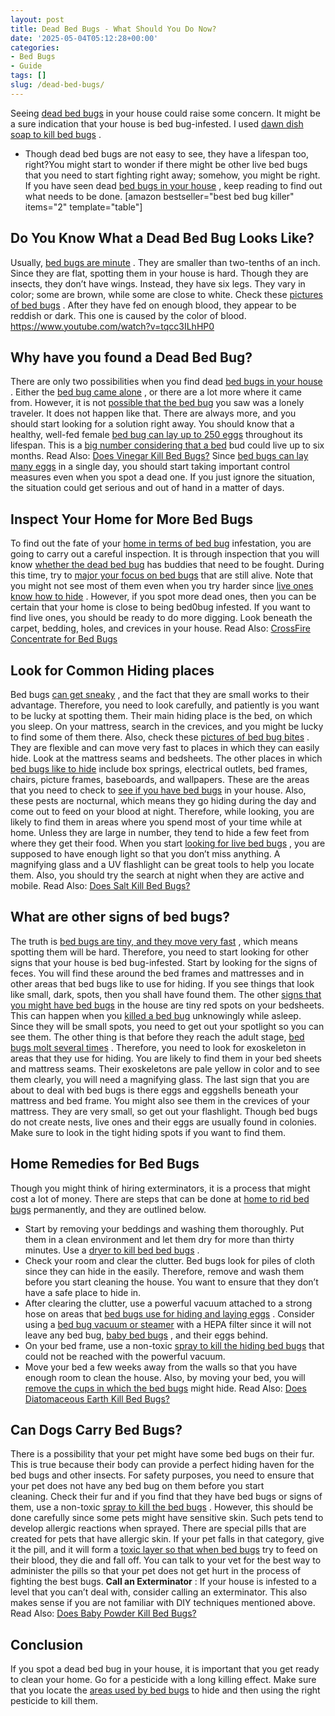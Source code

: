 ```yaml
---
layout: post
title: Dead Bed Bugs - What Should You Do Now?
date: '2025-05-04T05:12:28+00:00'
categories:
- Bed Bugs
- Guide
tags: []
slug: /dead-bed-bugs/
---
```


Seeing
[dead bed bugs](https://nysipm.cornell.edu/whats-bugging-you/bed-bugs/bed-bug-faqs///)
in your house could raise some concern. It might be a sure indication that your house is bed bug-infested.
I used
[dawn dish soap to kill bed bugs](https://pestpolicy.com/dawn-dish-soap-for-fleas/)
.
- Though dead bed bugs are not easy to see, they have a lifespan too, right?You might start to wonder if there might be other live bed bugs that you need to start fighting right away; somehow, you might be right.
If you have seen dead
[bed bugs in your house](https://pestpolicy.com/what-does-bed-bug-poop-look-like/)
, keep reading to find out what needs to be done.
[amazon bestseller="best bed bug killer" items="2" template="table"]
## Do You Know What a Dead Bed Bug Looks Like?
Usually,
[bed bugs are minute](https://pestpolicy.com/are-bed-bug-eggs-hard-or-soft/)
. They are smaller than two-tenths of an inch. Since they are flat, spotting them in your house is hard. Though they are insects, they don’t have wings.
Instead, they have six legs. They vary in color; some are brown, while some are close to white. Check these
[pictures of bed bugs](https://pestpolicy.com/pictures-of-bed-bugs/)
.
After they have fed on enough blood, they appear to be reddish or dark. This one is caused by the color of blood.
https://www.youtube.com/watch?v=tqcc3ILhHP0
## Why have you found a Dead Bed Bug?
There are only two possibilities when you find dead
[bed bugs in your house](https://pestpolicy.com/what-causes-bed-bugs/)
. Either the
[bed bug came alone](https://pestpolicy.com/what-causes-bed-bugs/)
, or there are a lot more where it came from.
However, it is not
[possible that the bed bug](https://pestpolicy.com/does-lysol-kill-bed-bugs/)
you saw was a lonely traveler. It does not happen like that. There are always more, and you should start looking for a solution right away.
You should know that a healthy, well-fed female
[bed bug can lay up to 250 eggs](https://pestpolicy.com/how-to-kill-bed-bug-eggs/)
throughout its lifespan. This is a
[big number considering that a bed](https://pestpolicy.com/how-big-are-bed-bugs/)
bud could live up to six months.
Read Also:
[Does Vinegar Kill Bed Bugs?](https://pestpolicy.com/does-vinegar-kill-bed-bugs/)
Since
[bed bugs can lay many eggs](https://pestpolicy.com/how-to-kill-bed-bug-eggs/)
in a single day, you should start taking important control measures even when you spot a dead one. If you just ignore the situation, the situation could get serious and out of hand in a matter of days.
## Inspect Your Home for More Bed Bugs
To find out the fate of your
[home in terms of bed bug](https://pestpolicy.com/home-remedies-for-bed-bugs/)
infestation, you are going to carry out a careful inspection.
It is through inspection that you will know
[whether the dead bed bug](https://pestpolicy.com/does-rubbing-alcohol-kill-bed-bugs/)
has buddies that need to be fought.
During this time, try to
[major your focus on bed bugs](https://pestpolicy.com/how-to-get-rid-of-bed-bugs-fast/)
that are still alive. Note that you might not see most of them even when you try harder since
[live ones know how to hide](https://pestpolicy.com/where-do-fleas-live/)
.
However, if you spot more dead ones, then you can be certain that your home is close to being bed0bug infested.
If you want to find live ones, you should be ready to do more digging. Look beneath the carpet, bedding, holes, and crevices in your house.
Read Also:
[CrossFire Concentrate for Bed Bugs](https://pestpolicy.com/crossfire-for-bed-bugs/)
## Look for Common Hiding places
Bed bugs
[can get sneaky](https://pestpolicy.com/best-bed-bug-mattress-encasements/)
, and the fact that they are small works to their advantage. Therefore, you need to look carefully, and patiently is you want to be lucky at spotting them.
Their main hiding place is the bed, on which you sleep. On your mattress, search in the crevices, and you might be lucky to find some of them there. Also, check these
[pictures of bed bug bites](https://pestpolicy.com/pictures-of-bed-bug-bites/)
.
They are flexible and can move very fast to places in which they can easily hide. Look at the mattress seams and bedsheets.
The other places in which
[bed bugs like to hide](https://pestpolicy.com/where-do-bed-bugs-hide/)
include box springs, electrical outlets, bed frames, chairs, picture frames, baseboards, and wallpapers.
These are the areas that you need to check to
[see if you have bed bugs](https://pestpolicy.com/can-you-see-bed-bugs/)
in your house. Also, these pests are nocturnal, which means they go hiding during the day and come out to feed on your blood at night.
Therefore, while looking, you are likely to find them in areas where you spend most of your time while at home. Unless they are large in number, they tend to hide a few feet from where they get their food.
When you start
[looking for live bed bugs](https://pestpolicy.com/can-bed-bugs-live-outside/)
, you are supposed to have enough light so that you don’t miss anything.
A magnifying glass and a UV flashlight can be great tools to help you locate them. Also, you should try the search at night when they are active and mobile.
Read Also:
[Does Salt Kill Bed Bugs?](https://pestpolicy.com/does-salt-kill-bed-bugs/)
## What are other signs of bed bugs?
The truth is
[bed bugs are tiny, and they move very fast](https://pestpolicy.com/how-do-bed-bugs-spread/)
, which means spotting them will be hard. Therefore, you need to start looking for other signs that your house is bed bug-infested.
Start by looking for the signs of feces. You will find these around the bed frames and mattresses and in other areas that bed bugs like to use for hiding.
If you see things that look like small, dark, spots, then you shall have found them. The other
[signs that you might have bed bugs](https://pestpolicy.com/can-bed-bugs-live-in-your-skin/)
in the house are tiny red spots on your bedsheets.
This can happen when you
[killed a bed bug](https://pestpolicy.com/does-ammonia-kill-bed-bugs/)
unknowingly while asleep. Since they will be small spots, you need to get out your spotlight so you can see them.
The other thing is that before they reach the adult stage,
[bed bugs molt several times](https://pestpolicy.com/proof-bed-bug-spray-review/)
. Therefore, you need to look for exoskeleton in areas that they use for hiding.
You are likely to find them in your bed sheets and mattress seams. Their exoskeletons are pale yellow in color and to see them clearly, you will need a magnifying glass.
The last sign that you are about to deal with bed bugs is there eggs and eggshells beneath your mattress and bed frame. You might also see them in the crevices of your mattress.
They are very small, so get out your flashlight. Though bed bugs do not create nests, live ones and their eggs are usually found in colonies. Make sure to look in the tight hiding spots if you want to find them.
## Home Remedies for Bed Bugs
Though you might think of hiring exterminators, it is a process that might cost a lot of money. There are steps that can be done at
[home to rid bed bugs](https://pestpolicy.com/ortho-home-defense-dual-action-bed-bug-killer-review/)
permanently, and they are outlined below.
- Start by removing your beddings and washing them thoroughly. Put them in a clean environment and let them dry for more than thirty minutes. Use a
[dryer to kill bed bed bugs](https://pestpolicy.com/does-dryer-kill-bed-bugs/)
.
- Check your room and clear the clutter. Bed bugs look for piles of cloth since they can hide in the easily. Therefore, remove and wash them before you start cleaning the house. You want to ensure that they don’t have a safe place to hide in.
- After clearing the clutter, use a powerful vacuum attached to a strong hose on areas that
[bed bugs use for hiding and laying eggs](https://pestpolicy.com/bed-bug-eggs/)
. Consider using a
[bed bug vacuum or steamer](https://pestpolicy.com/best-bed-bug-steamer/)
with a HEPA filter since it will not leave any bed bug,
[baby bed bugs](https://pestpolicy.com/baby-bed-bugs/)
, and their eggs behind.
- On your bed frame, use a non-toxic
[spray to kill the hiding bed bugs](https://pestpolicy.com/best-bed-bug-spray/)
that could not be reached with the powerful vacuum.
- Move your bed a few weeks away from the walls so that you have enough room to clean the house. Also, by moving your bed, you will
[remove the cups in which the bed bugs](https://pestpolicy.com/can-bed-bugs-climb-metal-or-plastic/)
might hide.
Read Also:
[Does Diatomaceous Earth Kill Bed Bugs?](https://pestpolicy.com/does-diatomaceous-earth-kill-bed-bugs/)
## Can Dogs Carry Bed Bugs?
There is a possibility that your pet might have some bed bugs on their fur. This is true because their body can provide a perfect hiding haven for the bed bugs and other insects.
For safety purposes, you need to ensure that your pet does not have any bed bug on them before you start cleaning. Check their fur and if you find that they have bed bugs or signs of them, use a non-toxic
[spray to kill the bed bugs](https://pestpolicy.com/bedlam-plus-bed-bug-spray-review/)
.
However, this should be done carefully since some pets might have sensitive skin. Such pets tend to develop allergic reactions when sprayed.
There are special pills that are created for pets that have allergic skin. If your pet falls in that category, give it the pill, and it will form a
[toxic layer so that when bed bugs](https://pestpolicy.com/what-happens-when-you-squish-a-bed-bug/)
try to feed on their blood, they die and fall off.
You can talk to your vet for the best way to administer the pills so that your pet does not get hurt in the process of fighting the best bugs.
**Call an Exterminator**
: If your house is infested to a level that you can’t deal with, consider calling an exterminator. This also makes sense if you are not familiar with DIY techniques mentioned above.
Read Also:
[Does Baby Powder Kill Bed Bugs?](https://pestpolicy.com/does-baby-powder-kill-bed-bugs/)
## Conclusion
If you spot a dead bed bug in your house, it is important that you get ready to clean your home. Go for a pesticide with a long killing effect.
Make sure that you locate the
[areas used by bed bugs](https://pestpolicy.com/bed-bugs-vs-mites/)
to hide and then using the right pesticide to kill them.
